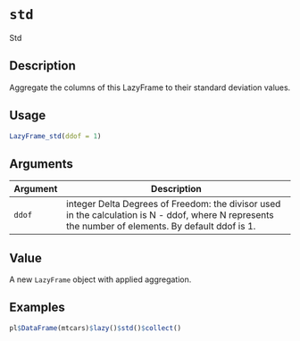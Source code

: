 # `std`

Std

## Description

Aggregate the columns of this LazyFrame to their standard deviation values.

## Usage

```r
LazyFrame_std(ddof = 1)
```

## Arguments

| Argument | Description                                                                                                                                         | 
| -------- | --------------------------------------------------------------------------------------------------------------------------------------------------- |
| `ddof`         | integer Delta Degrees of Freedom: the divisor used in the calculation is N - ddof, where N represents the number of elements. By default ddof is 1. | 

## Value

A new `LazyFrame` object with applied aggregation.

## Examples

```r
pl$DataFrame(mtcars)$lazy()$std()$collect()
```


